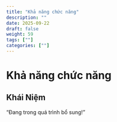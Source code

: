 ```yaml
---
title: "Khả năng chức năng"
description: ""
date: 2025-09-22
draft: false
weight: 59
tags: [""]
categories: [""]
---
```


# Khả năng chức năng

<!-- **Mã:** 
**Nhóm:**  -->

## Khái Niệm

“Đang trong quá trình bổ sung!”